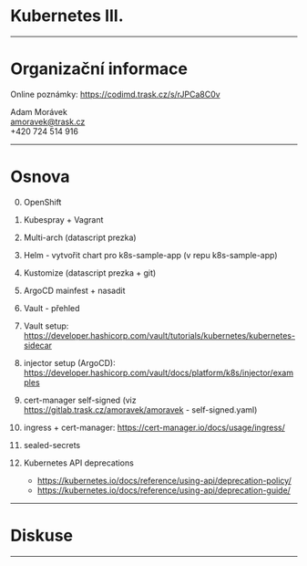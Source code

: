 # Kubernetes III.

---
# Organizační informace

Online poznámky: <https://codimd.trask.cz/s/rJPCa8C0v>

Adam Morávek<br/>
amoravek@trask.cz<br/>
+420 724 514 916<br/>

---
# Osnova

0) OpenShift

1) Kubespray + Vagrant
   
2) Multi-arch (datascript prezka)

3) Helm - vytvořit chart pro k8s-sample-app (v repu k8s-sample-app)
   
4) Kustomize (datascript prezka + git) 

5) ArgoCD mainfest + nasadit

6) Vault - přehled
   
7) Vault setup: <https://developer.hashicorp.com/vault/tutorials/kubernetes/kubernetes-sidecar>
   
8) injector setup (ArgoCD): <https://developer.hashicorp.com/vault/docs/platform/k8s/injector/examples>
   
9)  cert-manager self-signed (viz <https://gitlab.trask.cz/amoravek/amoravek> - self-signed.yaml)
    
10) ingress + cert-manager: <https://cert-manager.io/docs/usage/ingress/>
    
11) sealed-secrets
    
12) Kubernetes API deprecations
    - <https://kubernetes.io/docs/reference/using-api/deprecation-policy/>
    - <https://kubernetes.io/docs/reference/using-api/deprecation-guide/>    

---
# Diskuse

---
